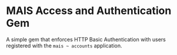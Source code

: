 # MAIS Access and Authentication Gem

A simple gem that enforces HTTP Basic Authentication with users registered with the `mais ~ accounts` application.

